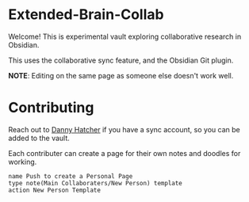 # Extended-Brain-Collab

Welcome! This is experimental vault exploring collaborative research in Obsidian.

This uses the collaborative sync feature, and the Obsidian Git plugin.

**NOTE**: Editing on the same page as someone else doesn't work well.

# Contributing

Reach out to [Danny Hatcher](https://twitter.com/DannyHatcher) if you have a sync account, so you can be added to the vault.

Each contributer can create a page for their own notes and doodles for working.

```button
name Push to create a Personal Page
type note(Main Collaboraters/New Person) template
action New Person Template
```



